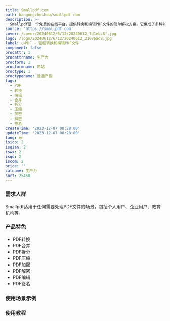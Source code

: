 ```yaml
---
title: Smallpdf.com
path: bangongzhushou/smallpdf-com
description: >-
  Smallpdf是一个免费的在线平台，提供转换和编辑PDF文件的简单解决方案。它集成了多种功能，包括PDF转换、合并、拆分、压缩、加密、解密、编辑、签名等。Smallpdf通过直观易用的界面和快速高效的处理速度，为用户提供了方便、快捷的PDF处理体验。
source: 'https://smallpdf.com'
cover: /cover/20240612/6/12/20240612_7d1ebc8f.jpg
logo: /logo/20240612/6/12/20240612_21086ad8.jpg
label: 小PDF - 轻松转换和编辑PDF文件
component: false
procattr: 1
procattrname: 生产力
procform: 1
procformname: 网站
proctype: 1
proctypename: 普通产品
tags:
  - PDF
  - 转换
  - 编辑
  - 合并
  - 拆分
  - 压缩
  - 加密
  - 解密
  - 签名
createTime: '2023-12-07 08:28:00'
updateTime: '2023-12-07 08:28:00'
lang: en
isicp: 2
isqian: 2
iswx: 2
isqq: 2
iscom: 2
price: ''
catname: 生产力
sort: 25450
---
```




### 需求人群
Smallpdf适用于任何需要处理PDF文件的场景，包括个人用户、企业用户、教育机构等。

### 产品特色
- PDF转换
- PDF合并
- PDF拆分
- PDF压缩
- PDF加密
- PDF解密
- PDF编辑
- PDF签名

### 使用场景示例


### 使用教程


  
